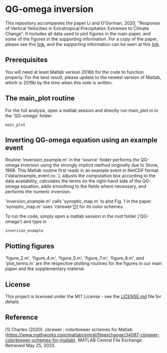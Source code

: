 # QG-omega inversion

This repository accompanies the paper Li and O'Gorman, 2020, "Response of Vertical Velocities in Extratropical Precipitation Extremes to Climate Change". It includes all data used to plot figures in the main paper, and some of the figures in the supporting information. For a copy of the paper, please see this [link](https://pog.mit.edu/src/li_omega_equation_precipitation_extremes_2020.pdf), and the supporting information can be seen at this [link](https://pog.mit.edu/src/li_omega_equation_precipitation_extremes_supp_2020.pdf). 

## Prerequisites

You will need at least Matlab version 2016b for the code to function properly. For the best result, please update to the newest version of Matlab, which is 2019b by the time when this note is written. 

## The main_plot routine

For the full analysis, open a matlab session and directly run main_plot.m in the 'QG-omega' folder: 
```
main_plot
```

## Inverting QG-omega equation using an example event

Routine 'inversion_example.m' in the 'source' folder performs the QG-omega inversion using the strongly implicit method originally due to Stone, 1968. This Matlab routine first reads in an example event in NetCDF format ('data/example_event.nc '), adjusts the computation box according to the data availability, calculates the terms on the right-hand side of the QG-omega equation, adds smoothing to the fields where necessary, and performs the numeric inversion. 

'inversion_example.m' calls 'synoptic_map.m' to plot Fig. 1 in the paper. 'synoptic_map.m' uses 'cbrewer'[[1]](#1) for its color schemes. 

To run the code, simply open a matlab session in the root folder ('QG-omega') and type in
```
inversion_example
```

## Plotting figures

'figure_2.m', 'figure_4.m', 'figure_5.m', 'figure_7.m', 'figure_8.m', and 'plot_terms.m' are the respective plotting routines for the figures in our main paper and the supplementary material. 

## License

This project is licensed under the MIT License - see the [LICENSE.md](LICENSE.md) file for details

## Reference
<a id="1">[1]</a> Charles (2020). cbrewer : colorbrewer schemes for Matlab (https://www.mathworks.com/matlabcentral/fileexchange/34087-cbrewer-colorbrewer-schemes-for-matlab), MATLAB Central File Exchange. Retrieved May 25, 2020.
